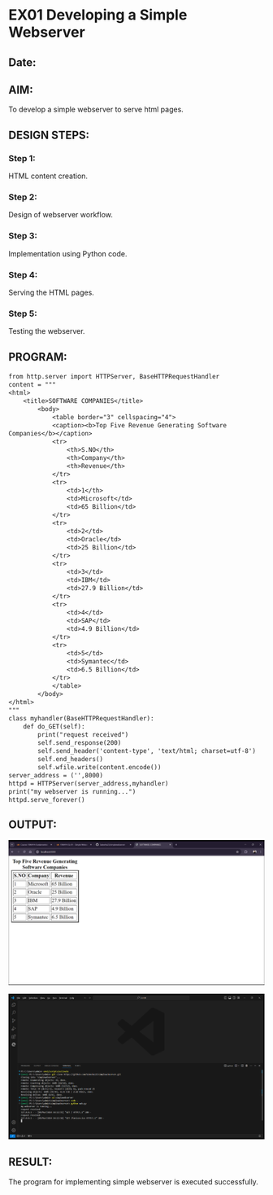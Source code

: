 # EX01 Developing a Simple Webserver
## Date:

## AIM:
To develop a simple webserver to serve html pages.

## DESIGN STEPS:
### Step 1: 
HTML content creation.

### Step 2:
Design of webserver workflow.

### Step 3:
Implementation using Python code.

### Step 4:
Serving the HTML pages.

### Step 5:
Testing the webserver.

## PROGRAM:
```
from http.server import HTTPServer, BaseHTTPRequestHandler
content = """
<html>
	<title>SOFTWARE COMPANIES</title>
		<body>
			<table border="3" cellspacing="4">
			<caption><b>Top Five Revenue Generating Software Companies</b></caption>
			<tr>
				<th>S.NO</th>
				<th>Company</th>
				<th>Revenue</th>
			</tr>
			<tr>
				<td>1</th>
				<td>Microsoft</td>
				<td>65 Billion</td>
			</tr>
			<tr>
				<td>2</td>
				<td>Oracle</td>
				<td>25 Billion</td>
			</tr>
			<tr>
				<td>3</td>
				<td>IBM</td>
				<td>27.9 Billion</td>
			</tr>
			<tr>
				<td>4</td>
				<td>SAP</td>
				<td>4.9 Billion</td>
			</tr>
			<tr>
				<td>5</td>
				<td>Symantec</td>
				<td>6.5 Billion</td>
			</tr>
			</table>
		</body>
</html>
"""
class myhandler(BaseHTTPRequestHandler):
    def do_GET(self):
        print("request received")
        self.send_response(200)
        self.send_header('content-type', 'text/html; charset=utf-8')
        self.end_headers()
        self.wfile.write(content.encode())
server_address = ('',8000)
httpd = HTTPServer(server_address,myhandler)
print("my webserver is running...")
httpd.serve_forever()
```



## OUTPUT:
![alt text](<2024-03-09 (1).png>)

![alt text](<2024-03-09 (2).png>)
## RESULT:
The program for implementing simple webserver is executed successfully.
